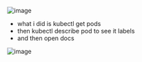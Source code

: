 ![image](https://user-images.githubusercontent.com/59960562/125798129-eab83825-1180-4a15-9b0d-bd1073341336.png)

- what i did is kubectl get pods
- then kubectl describe pod <podname> to see it labels
- and then open docs
  
![image](https://user-images.githubusercontent.com/59960562/125798605-ef97dced-5791-44e0-93aa-22b0eb70943c.png)
